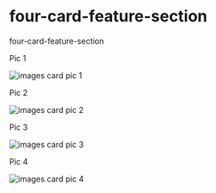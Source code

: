 # four-card-feature-section
four-card-feature-section

Pic 1 

![images card pic 1](https://github.com/diegolazarocs/four-card-feature-section/assets/111025421/3b54d0bb-3f85-49f8-8931-ffb047144d0d)

Pic 2 

![images card pic 2](https://github.com/diegolazarocs/four-card-feature-section/assets/111025421/3fa778ba-21d3-4b1d-ab03-4fbaea46f4c2)

Pic 3 

![images card pic 3](https://github.com/diegolazarocs/four-card-feature-section/assets/111025421/86ba2f06-afc2-448d-a1e1-27814e72f8e0)

Pic 4 

![images card pic 4](https://github.com/diegolazarocs/four-card-feature-section/assets/111025421/38bee797-b1f1-4384-9b3d-bd386482903d)

